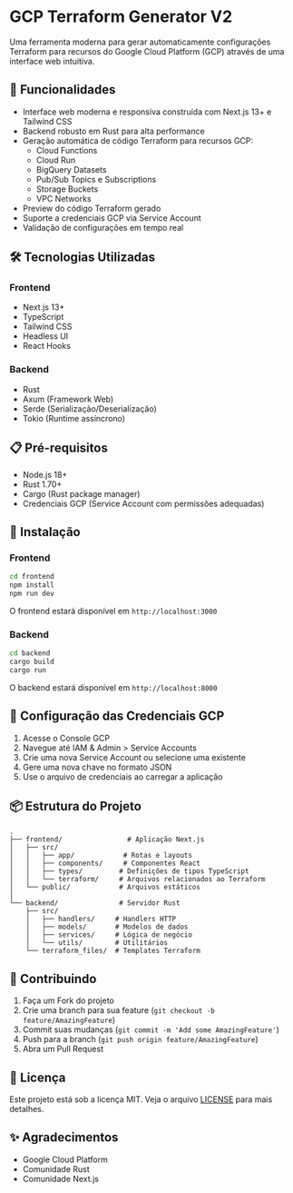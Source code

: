 # GCP Terraform Generator V2

Uma ferramenta moderna para gerar automaticamente configurações Terraform para recursos do Google Cloud Platform (GCP) através de uma interface web intuitiva.

## 🚀 Funcionalidades

- Interface web moderna e responsiva construída com Next.js 13+ e Tailwind CSS
- Backend robusto em Rust para alta performance
- Geração automática de código Terraform para recursos GCP:
  - Cloud Functions
  - Cloud Run
  - BigQuery Datasets
  - Pub/Sub Topics e Subscriptions
  - Storage Buckets
  - VPC Networks
- Preview do código Terraform gerado
- Suporte a credenciais GCP via Service Account
- Validação de configurações em tempo real

## 🛠️ Tecnologias Utilizadas

### Frontend
- Next.js 13+
- TypeScript
- Tailwind CSS
- Headless UI
- React Hooks

### Backend
- Rust
- Axum (Framework Web)
- Serde (Serialização/Deserialização)
- Tokio (Runtime assíncrono)

## 📋 Pré-requisitos

- Node.js 18+ 
- Rust 1.70+
- Cargo (Rust package manager)
- Credenciais GCP (Service Account com permissões adequadas)

## 🔧 Instalação

### Frontend

```bash
cd frontend
npm install
npm run dev
```

O frontend estará disponível em `http://localhost:3000`

### Backend

```bash
cd backend
cargo build
cargo run
```

O backend estará disponível em `http://localhost:8000`

## 🔑 Configuração das Credenciais GCP

1. Acesse o Console GCP
2. Navegue até IAM & Admin > Service Accounts
3. Crie uma nova Service Account ou selecione uma existente
4. Gere uma nova chave no formato JSON
5. Use o arquivo de credenciais ao carregar a aplicação

## 📦 Estrutura do Projeto

```
.
├── frontend/                # Aplicação Next.js
│   ├── src/
│   │   ├── app/            # Rotas e layouts
│   │   ├── components/     # Componentes React
│   │   ├── types/         # Definições de tipos TypeScript
│   │   └── terraform/     # Arquivos relacionados ao Terraform
│   └── public/            # Arquivos estáticos
│
└── backend/               # Servidor Rust
    ├── src/
    │   ├── handlers/     # Handlers HTTP
    │   ├── models/       # Modelos de dados
    │   ├── services/     # Lógica de negócio
    │   └── utils/        # Utilitários
    └── terraform_files/  # Templates Terraform
```

## 🤝 Contribuindo

1. Faça um Fork do projeto
2. Crie uma branch para sua feature (`git checkout -b feature/AmazingFeature`)
3. Commit suas mudanças (`git commit -m 'Add some AmazingFeature'`)
4. Push para a branch (`git push origin feature/AmazingFeature`)
5. Abra um Pull Request

## 📝 Licença

Este projeto está sob a licença MIT. Veja o arquivo [LICENSE](LICENSE) para mais detalhes.

## ✨ Agradecimentos

- Google Cloud Platform
- Comunidade Rust
- Comunidade Next.js
